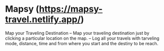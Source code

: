 # Mapsy (https://mapsy-travel.netlify.app/)
Map your Traveling Destination
– Map your traveling destination just by clicking a particular location on the map.
– Log all your travels with tarveling mode, distance, time and from where you start and the destiny to be reach.
